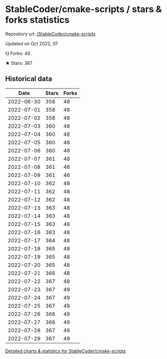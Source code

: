 # StableCoder/cmake-scripts / stars & forks statistics

Repository url: [/StableCoder/cmake-scripts](https://github.com/StableCoder/cmake-scripts)

Updated on Oct 2022, 07

☋ Forks: 49

★ Stars: 367

## Historical data
| Date | Stars | Forks |
|------|-------|-------|
| 2022-06-30 | 358 | 48 | 
| 2022-07-01 | 358 | 48 | 
| 2022-07-02 | 358 | 48 | 
| 2022-07-03 | 360 | 48 | 
| 2022-07-04 | 360 | 48 | 
| 2022-07-05 | 360 | 48 | 
| 2022-07-06 | 360 | 48 | 
| 2022-07-07 | 361 | 48 | 
| 2022-07-08 | 361 | 48 | 
| 2022-07-09 | 361 | 48 | 
| 2022-07-10 | 362 | 48 | 
| 2022-07-11 | 362 | 48 | 
| 2022-07-12 | 362 | 48 | 
| 2022-07-13 | 363 | 48 | 
| 2022-07-14 | 363 | 48 | 
| 2022-07-15 | 363 | 48 | 
| 2022-07-16 | 363 | 48 | 
| 2022-07-17 | 364 | 48 | 
| 2022-07-18 | 365 | 48 | 
| 2022-07-19 | 365 | 48 | 
| 2022-07-20 | 365 | 48 | 
| 2022-07-21 | 366 | 48 | 
| 2022-07-22 | 367 | 49 | 
| 2022-07-23 | 367 | 49 | 
| 2022-07-24 | 367 | 49 | 
| 2022-07-25 | 367 | 49 | 
| 2022-07-26 | 368 | 49 | 
| 2022-07-27 | 368 | 49 | 
| 2022-07-28 | 367 | 49 | 
| 2022-07-29 | 367 | 49 | 


[Detailed charts & statistics for StableCoder/cmake-scripts](https://reviewgithub.com/rep/StableCoder/cmake-scripts)
